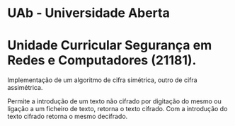 # UAb - Universidade Aberta
# Unidade Curricular Segurança em Redes e Computadores (21181).

 Implementação de um algoritmo de cifra simétrica, outro de cifra assimétrica.
 
 Permite a introdução de um texto não cifrado por digitação do mesmo ou ligação a um ficheiro de texto, retorna
 o texto cifrado. Com a introdução do texto cifrado retorna o mesmo decifrado.
